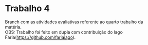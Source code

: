 # Trabalho 4
Branch com as atividades avaliativas referente ao quarto trabalho da matéria.
<br>
OBS: Trabalho foi feito em dupla com contribuição do Iago Faria(https://github.com/fariaiago).